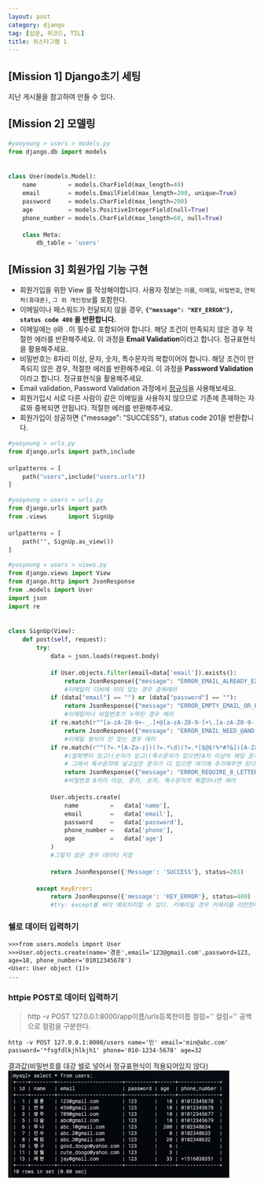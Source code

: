 ```yaml
---
layout: post
category: django
tag: [입문, 위코드, TIL]
title: 위스타그램 1
---
```


## [Mission 1] Django초기 세팅

지난 게시물을 참고하여 만들 수 있다.

## [Mission 2] 모델링

```python
#yooyoung > users > models.py
from django.db import models


class User(models.Model):
    name         = models.CharField(max_length=40)
    email        = models.EmailField(max_length=200, unique=True)
    password     = models.CharField(max_length=200)
    age          = models.PositiveIntegerField(null=True)
    phone_number = models.CharField(max_length=60, null=True)

    class Meta:
        db_table = 'users'
```

## [Mission 3] 회원가입 기능 구현

- 회원가입을 위한 View 를 작성해야합니다. 사용자 정보는 `이름`, `이메일`, `비밀번호`, `연락처(휴대폰)`, `그 외 개인정보`를 포함한다.
- 이메일이나 패스워드가 전달되지 않을 경우, **`{"message": "KEY_ERROR"}, status code 400` 을 반환합니다.**
- 이메일에는 `@`와 `.`이 필수로 포함되어야 합니다. 해당 조건이 만족되지 않은 경우 적절한 에러를 반환해주세요. 이 과정을 **Email Validation**이라고 합니다. 정규표현식을 활용해주세요.
- 비밀번호는 8자리 이상, 문자, 숫자, 특수문자의 복합이어야 합니다. 해당 조건이 만족되지 않은 경우, 적절한 에러를 반환해주세요. 이 과정을 **Password Validation**이라고 합니다. 정규표현식을 활용해주세요.
- Email validation, Password Validation 과정에서 [정규식](https://regexr.com/)을 사용해보세요.
- 회원가입시 서로 다른 사람이 같은 이메일을 사용하지 않으므로 기존에 존재하는 자료와 중복되면 안됩니다. 적절한 에러를 반환해주세요.
- 회원가입이 성공하면 {"message": "SUCCESS"}, status code 201을 반환합니다.

```python
#yooyoung > urls.py
from django.urls import path,include

urlpatterns = [
    path("users",include("users.urls"))
]
```
```python
#yooyoung > users > urls.py
from django.urls import path
from .views      import SignUp

urlpatterns = [
    path("", SignUp.as_view())
]
```

```python
#yooyoung > users > views.py
from django.views import View
from django.http import JsonResponse
from .models import User
import json
import re


class SignUp(View):
    def post(self, request):
        try:
            data = json.loads(request.body)

            if User.objects.filter(email=data['email']).exists():
                return JsonResponse({"message": "ERROR_EMAIL_ALREADY_EXIST"}, status=400)
                #이메일이 디비에 이미 있는 경우 중복에러
            if (data["email"] == "") or (data["password"] == ""):
                return JsonResponse({"message": "ERROR_EMPTY_EMAIL_OR_PASSWORD"}, status=400)
                #이메일이나 비밀번호가 누락된 경우 에러
            if re.match(r"^[a-zA-Z0-9+-_.]+@[a-zA-Z0-9-]+\.[a-zA-Z0-9-.]+$", data["email"]) == None:
                return JsonResponse({"message": "ERROR_EMAIL_NEED_@AND."}, status=400)
                #이메일 형식이 안 맞는 경우 에러
            if re.match(r"^(?=.*[A-Za-z])(?=.*\d)(?=.*[$@$!%*#?&])[A-Za-z\d$@$!%*#?&]{8,}$", data["password"]) == None:
                #(알파벳이 있고)(숫자가 있고)(특수문자가 있으면)8자 이상의 해당 문자열을 입력받는다.
                # 그래서 특수문자에 넣고싶은 문자가 더 있으면 여기에 추가해주면 된다. 양쪽에 다 추가해야함! 
                return JsonResponse({"message": "ERROR_REQUIRE_8_LETTER,NUMBER,SPECIAL_SYMBOLS)"}, status=400)
                #비밀번호 8자리 이상, 문자, 숫자, 특수문자의 복합아니면 에러

            User.objects.create(
                name         =   data['name'],
                email        =   data['email'],
                password     =   data['password'],
                phone_number =   data['phone'],
                age          =   data['age']
            )
            #그렇지 않은 경우 데이터 저장

            return JsonResponse({'Message': 'SUCCESS'}, status=201)
        
        except KeyError:
            return JsonResponse({'message': 'KEY_ERROR'}, status=400)
            #try: except를 써야 예외처리할 수 있다. 키에러일 경우 키에러를 리턴한다.
```

### 쉘로 데이터 입력하기
```shell
>>>from users.models import User
>>>User.objects.create(name='경훈',email='123@gmail.com',password=123, age=18, phone_number='01012345678')
<User: User object (1)>
...
```
### httpie POST로 데이터 입력하기
>http -v POST 127.0.0.1:8000/app이름/urls등록한이름 컬럼='' 컬럼='' 
공백으로 컬럼을 구분한다.
```
http -v POST 127.0.0.1:8000/users name='민' email='min@abc.com' password='*fsgfdlkjhlkjh1' phone='010-1234-5678' age=32
```

결과값(비밀번호를 대강 쉘로 넣어서 정규표현식이 적용되어있지 않다)
![mission3 db](/public/img/mission3_db.png)
